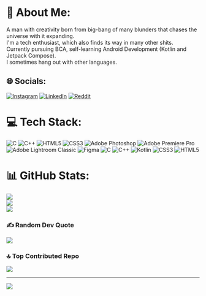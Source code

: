 # 💫 About Me:
A man with creativity born from big-bang of many blunders that chases the universe with it expanding.<br>I'm a tech enthusiast, which also finds its way in many other shits.<br>Currently pursuing BCA, self-learning Android Development (Kotlin and Jetpack Compose).<br>I sometimes hang out with other languages.


## 🌐 Socials:
[![Instagram](https://img.shields.io/badge/Instagram-%23E4405F.svg?logo=Instagram&logoColor=white)](https://instagram.com/shrigiri008) [![LinkedIn](https://img.shields.io/badge/LinkedIn-%230077B5.svg?logo=linkedin&logoColor=white)](https://linkedin.com/in/shrigiri-patil-740a89240) [![Reddit](https://img.shields.io/badge/Reddit-%23FF4500.svg?logo=Reddit&logoColor=white)](https://reddit.com/user/shader008) 

# 💻 Tech Stack:
![C](https://img.shields.io/badge/c-%2300599C.svg?style=for-the-badge&logo=c&logoColor=white) ![C++](https://img.shields.io/badge/c++-%2300599C.svg?style=for-the-badge&logo=c%2B%2B&logoColor=white) ![HTML5](https://img.shields.io/badge/html5-%23E34F26.svg?style=for-the-badge&logo=html5&logoColor=white) ![CSS3](https://img.shields.io/badge/css3-%231572B6.svg?style=for-the-badge&logo=css3&logoColor=white) ![Adobe Photoshop](https://img.shields.io/badge/adobe%20photoshop-%2331A8FF.svg?style=for-the-badge&logo=adobe%20photoshop&logoColor=white) ![Adobe Premiere Pro](https://img.shields.io/badge/Adobe%20Premiere%20Pro-9999FF.svg?style=for-the-badge&logo=Adobe%20Premiere%20Pro&logoColor=white) ![Adobe Lightroom Classic](https://img.shields.io/badge/Adobe%20Lightroom%20Classic-31A8FF.svg?style=for-the-badge&logo=Adobe%20Lightroom%20Classic&logoColor=white) ![Figma](https://img.shields.io/badge/figma-%23F24E1E.svg?style=for-the-badge&logo=figma&logoColor=white) ![C](https://img.shields.io/badge/c-%2300599C.svg?style=for-the-badge&logo=c&logoColor=white) ![C++](https://img.shields.io/badge/c++-%2300599C.svg?style=for-the-badge&logo=c%2B%2B&logoColor=white) ![Kotlin](https://img.shields.io/badge/kotlin-%237F52FF.svg?style=for-the-badge&logo=kotlin&logoColor=white) ![CSS3](https://img.shields.io/badge/css3-%231572B6.svg?style=for-the-badge&logo=css3&logoColor=white) ![HTML5](https://img.shields.io/badge/html5-%23E34F26.svg?style=for-the-badge&logo=html5&logoColor=white)
# 📊 GitHub Stats:
![](https://github-readme-stats.vercel.app/api?username=shrigiri008&theme=blue-green&hide_border=false&include_all_commits=false&count_private=false)<br/>
![](https://github-readme-streak-stats.herokuapp.com/?user=shrigiri008&theme=blue-green&hide_border=false)<br/>
![](https://github-readme-stats.vercel.app/api/top-langs/?username=shrigiri008&theme=blue-green&hide_border=false&include_all_commits=false&count_private=false&layout=compact)

### ✍️ Random Dev Quote
![](https://quotes-github-readme.vercel.app/api?type=horizontal&theme=gruvbox)

### 🔝 Top Contributed Repo
![](https://github-contributor-stats.vercel.app/api?username=shrigiri008&limit=5&theme=bear&combine_all_yearly_contributions=true)

---
[![](https://visitcount.itsvg.in/api?id=BosadBillaHun&icon=3&color=1)](https://visitcount.itsvg.in)

<!-- Proudly created with GPRM ( https://gprm.itsvg.in ) -->
